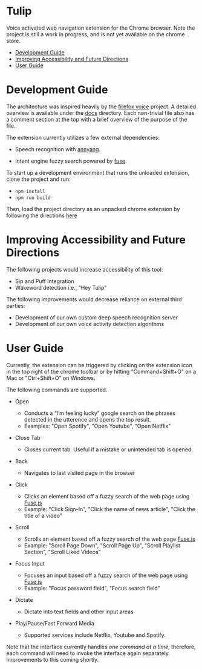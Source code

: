 # Tulip

Voice activated web navigation extension for the Chrome browser. Note the project is still a work in progress, and is not yet available on the chrome store.

- <a href="#Developing">Development Guide</a>
- <a href="#Future">Improving Accessibility and Future Directions</a>
- <a href="#UserGuide">User Guide</a>

<a name="Developing"></a>
# Development Guide

The architecture was inspired heavily by the [firefox voice](https://github.com/mozilla/firefox-voice) project.
A detailed overview is available under the [docs]() directory. Each non-trivial file also has a comment section 
at the top with a brief overview of the purpose of the file.

The extension currently utilizes a few external dependencies:

- Speech recognition with [annyang](https://github.com/TalAter/annyang).

- Intent engine fuzzy search powered by [fuse](https://fusejs.io/).

To start up a development environment that runs the unloaded extension, clone the project and run:

* ``` npm install ``` 
* ``` npm run build ```

Then, load the project directory as an unpacked chrome extension by following the directions [here](https://developer.chrome.com/extensions/getstarted#manifest)

<a name="Future"></a>
# Improving Accessibility and Future Directions 

The following projects would increase accessibility of this tool:

- Sip and Puff Integration
- Wakeword detection i.e., "Hey Tulip"

The following improvements would decrease reliance on external third parties:

- Development of our own custom deep speech recognition server
- Development of our own voice activity detection algorithms

<a name="UserGuide"></a>
# User Guide

Currently, the extension can be triggered by clicking on the extension icon in the top right of the chrome toolbar
or by hitting "Command+Shift+O" on a Mac or "Ctrl+Shift+O" on Windows.

The following commands are supported.

- Open
    - Conducts a “I’m feeling lucky” google search on the phrases detected in the utterence and opens the
      top result.
    - Examples: "Open Spotify", "Open Youtube", "Open Netflix"
- Close Tab
    - Closes current tab. Useful if a mistake or unintended tab is opened.
- Back
    - Navigates to last visited page in the browser
- Click
    - Clicks an element based off a fuzzy search of the web page using [Fuse.js](https://fusejs.io/)
    - Example: "Click Sign-In", "Click the name of news article", "Click the title of a video"
- Scroll
    - Scrolls an element based off a fuzzy search of the web page [Fuse.js](https://fusejs.io/)
    - Example: "Scroll Page Down", "Scroll Page Up", "Scroll Playlist Section", "Scroll Liked Videos"
- Focus Input 
    - Focuses an input based off a fuzzy search of the web page using [Fuse.js](https://fusejs.io/)
    - Example: "Focus password field", "Focus search field"
- Dictate
    - Dictate into text fields and other input areas

- Play/Pause/Fast Forward Media
    - Supported services include Netflix, Youtube and Spotify.

Note that the interface currently handles *one command at a time*, therefore, each command will need to invoke the interface
again separately. Improvements to this coming shortly.
